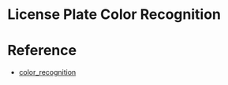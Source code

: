 # License Plate Color Recognition

# Reference
- [color_recognition](https://github.com/ahmetozlu/color_recognition)
